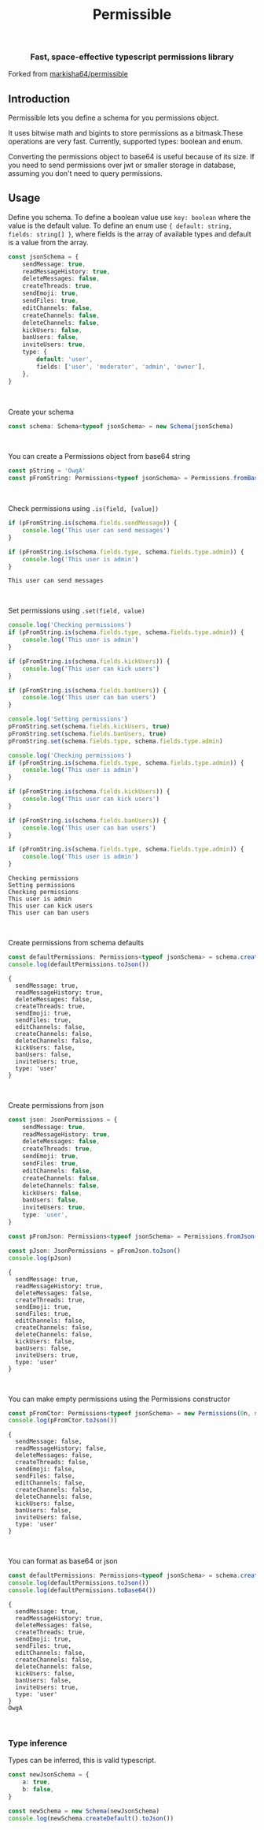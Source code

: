 <div align="center">
    <h1>Permissible</h1>
    <br/>
    <h3>Fast, space-effective typescript permissions library</h3>
</div>

Forked from [markisha64/permissible](https://github.com/markisha64/permissible)

## Introduction

Permissible lets you define a schema for you permissions object.

It uses bitwise math and bigints to store permissions as a bitmask.These operations are very fast.
Currently, supported types: boolean and enum.

Converting the permissions object to base64 is useful because of its size. If you need to send permissions over jwt or smaller storage in database, assuming you don't need to query permissions.

## Usage

Define you schema. To define a boolean value use `key: boolean` where the value is the default value.
To define an enum use `{ default: string, fields: string[] }`, where fields is the array of available types and default is a value from the array.

```typescript
const jsonSchema = {
	sendMessage: true,
	readMessageHistory: true,
	deleteMessages: false,
	createThreads: true,
	sendEmoji: true,
	sendFiles: true,
	editChannels: false,
	createChannels: false,
	deleteChannels: false,
	kickUsers: false,
	banUsers: false,
	inviteUsers: true,
	type: {
		default: 'user',
		fields: ['user', 'moderator', 'admin', 'owner'],
	},
}
```

<br/>

Create your schema

```typescript
const schema: Schema<typeof jsonSchema> = new Schema(jsonSchema)
```

<br/>

You can create a Permissions object from base64 string

```typescript
const pString = 'OwgA'
const pFromString: Permissions<typeof jsonSchema> = Permissions.fromBase64(pString, schema)
```

<br/>

Check permissions using `.is(field, [value])`

```typescript
if (pFromString.is(schema.fields.sendMessage)) {
	console.log('This user can send messages')
}

if (pFromString.is(schema.fields.type, schema.fields.type.admin)) {
	console.log('This user is admin')
}
```

```text
This user can send messages
```

<br/>

Set permissions using `.set(field, value)`

```typescript
console.log('Checking permissions')
if (pFromString.is(schema.fields.type, schema.fields.type.admin)) {
	console.log('This user is admin')
}

if (pFromString.is(schema.fields.kickUsers)) {
	console.log('This user can kick users')
}

if (pFromString.is(schema.fields.banUsers)) {
	console.log('This user can ban users')
}

console.log('Setting permissions')
pFromString.set(schema.fields.kickUsers, true)
pFromString.set(schema.fields.banUsers, true)
pFromString.set(schema.fields.type, schema.fields.type.admin)

console.log('Checking permissions')
if (pFromString.is(schema.fields.type, schema.fields.type.admin)) {
	console.log('This user is admin')
}

if (pFromString.is(schema.fields.kickUsers)) {
	console.log('This user can kick users')
}

if (pFromString.is(schema.fields.banUsers)) {
	console.log('This user can ban users')
}

if (pFromString.is(schema.fields.type, schema.fields.type.admin)) {
	console.log('This user is admin')
}
```

```text
Checking permissions
Setting permissions
Checking permissions
This user is admin
This user can kick users
This user can ban users
```

<br/>

Create permissions from schema defaults

```typescript
const defaultPermissions: Permissions<typeof jsonSchema> = schema.createDefault()
console.log(defaultPermissions.toJson())
```

```text
{
  sendMessage: true,
  readMessageHistory: true,
  deleteMessages: false,
  createThreads: true,
  sendEmoji: true,
  sendFiles: true,
  editChannels: false,
  createChannels: false,
  deleteChannels: false,
  kickUsers: false,
  banUsers: false,
  inviteUsers: true,
  type: 'user'
}
```

<br/>

Create permissions from json

```typescript
const json: JsonPermissions = {
	sendMessage: true,
	readMessageHistory: true,
	deleteMessages: false,
	createThreads: true,
	sendEmoji: true,
	sendFiles: true,
	editChannels: false,
	createChannels: false,
	deleteChannels: false,
	kickUsers: false,
	banUsers: false,
	inviteUsers: true,
	type: 'user',
}

const pFromJson: Permissions<typeof jsonSchema> = Permissions.fromJson(json, schema)

const pJson: JsonPermissions = pFromJson.toJson()
console.log(pJson)
```

```text
{
  sendMessage: true,
  readMessageHistory: true,
  deleteMessages: false,
  createThreads: true,
  sendEmoji: true,
  sendFiles: true,
  editChannels: false,
  createChannels: false,
  deleteChannels: false,
  kickUsers: false,
  banUsers: false,
  inviteUsers: true,
  type: 'user'
}
```

<br/>

You can make empty permissions using the Permissions constructor

```typescript
const pFromCtor: Permissions<typeof jsonSchema> = new Permissions(0n, schema)
console.log(pFromCtor.toJson())
```

```text
{
  sendMessage: false,
  readMessageHistory: false,
  deleteMessages: false,
  createThreads: false,
  sendEmoji: false,
  sendFiles: false,
  editChannels: false,
  createChannels: false,
  deleteChannels: false,
  kickUsers: false,
  banUsers: false,
  inviteUsers: false,
  type: 'user'
}
```

<br/>

You can format as base64 or json

```typescript
const defaultPermissions: Permissions<typeof jsonSchema> = schema.createDefault()
console.log(defaultPermissions.toJson())
console.log(defaultPermissions.toBase64())
```

```text
{
  sendMessage: true,
  readMessageHistory: true,
  deleteMessages: false,
  createThreads: true,
  sendEmoji: true,
  sendFiles: true,
  editChannels: false,
  createChannels: false,
  deleteChannels: false,
  kickUsers: false,
  banUsers: false,
  inviteUsers: true,
  type: 'user'
}
OwgA
```

<br/>

### Type inference

Types can be inferred, this is valid typescript.

```typescript
const newJsonSchema = {
	a: true,
	b: false,
}

const newSchema = new Schema(newJsonSchema)
console.log(newSchema.createDefault().toJson())
```
